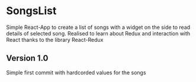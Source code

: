 # SongsList

Simple React-App to create a list of songs with a widget on the side to read details of selected song. Realised to learn about Redux and interaction with React thanks to the library React-Redux

## Version 1.0

Simple first commit with hardcorded values for the songs 
